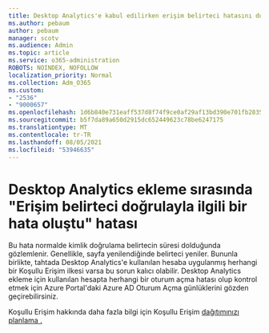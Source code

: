 ```yaml
---
title: Desktop Analytics'e kabul edilirken erişim belirteci hatasını doğrulama hatası oluştu
ms.author: pebaum
author: pebaum
manager: scotv
ms.audience: Admin
ms.topic: article
ms.service: o365-administration
ROBOTS: NOINDEX, NOFOLLOW
localization_priority: Normal
ms.collection: Adm_O365
ms.custom:
- "2536"
- "9000657"
ms.openlocfilehash: 1d6b840e731eaff537d8f74f9ce0af29af13bd390e701fb2835e8718b4521158
ms.sourcegitcommit: b5f7da89a650d2915dc652449623c78be6247175
ms.translationtype: MT
ms.contentlocale: tr-TR
ms.lasthandoff: 08/05/2021
ms.locfileid: "53946635"
---
```

# <a name="there-was-an-error-validating-access-token-error-during-desktop-analytics-onboarding"></a>Desktop Analytics ekleme sırasında "Erişim belirteci doğrulayla ilgili bir hata oluştu" hatası

Bu hata normalde kimlik doğrulama belirtecin süresi dolduğunda gözlemlenir. Genellikle, sayfa yenilendiğinde belirteci yeniler. Bununla birlikte, tahtada Desktop Analytics'e kullanılan hesaba uygulanmış herhangi bir Koşullu Erişim ilkesi varsa bu sorun kalıcı olabilir. Desktop Analytics ekleme için kullanılan hesapta herhangi bir oturum açma hatası olup kontrol etmek için Azure Portal'daki Azure AD Oturum Açma günlüklerini gözden geçirebilirsiniz.

Koşullu Erişim hakkında daha fazla bilgi için Koşullu Erişim [dağıtımınızı planlama .](https://docs.microsoft.com/azure/active-directory/conditional-access/plan-conditional-access)